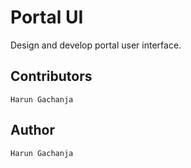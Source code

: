 # Portal UI

Design and develop portal user interface.

## Contributors

    Harun Gachanja

## Author

    Harun Gachanja